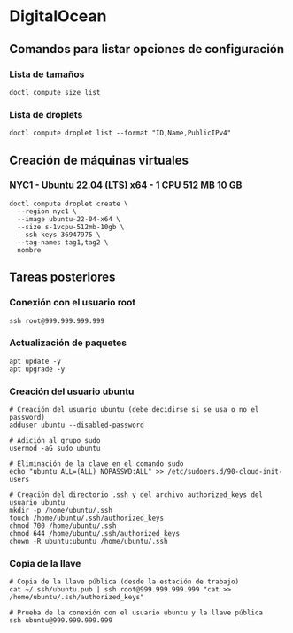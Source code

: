 # DigitalOcean

## Comandos para listar opciones de configuración

### Lista de tamaños
```shell
doctl compute size list
```

### Lista de droplets
```shell
doctl compute droplet list --format "ID,Name,PublicIPv4"
```

## Creación de máquinas virtuales

### NYC1 - Ubuntu 22.04 (LTS) x64 - 1 CPU 512 MB 10 GB
```shell
doctl compute droplet create \
  --region nyc1 \
  --image ubuntu-22-04-x64 \
  --size s-1vcpu-512mb-10gb \
  --ssh-keys 36947975 \
  --tag-names tag1,tag2 \
  nombre
```

## Tareas posteriores

### Conexión con el usuario root
```shell
ssh root@999.999.999.999
```

### Actualización de paquetes
```shell
apt update -y
apt upgrade -y
```

### Creación del usuario ubuntu
```shell
# Creación del usuario ubuntu (debe decidirse si se usa o no el password)
adduser ubuntu --disabled-password

# Adición al grupo sudo
usermod -aG sudo ubuntu

# Eliminación de la clave en el comando sudo
echo "ubuntu ALL=(ALL) NOPASSWD:ALL" >> /etc/sudoers.d/90-cloud-init-users

# Creación del directorio .ssh y del archivo authorized_keys del usuario ubuntu
mkdir -p /home/ubuntu/.ssh
touch /home/ubuntu/.ssh/authorized_keys
chmod 700 /home/ubuntu/.ssh
chmod 644 /home/ubuntu/.ssh/authorized_keys
chown -R ubuntu:ubuntu /home/ubuntu/.ssh
```

### Copia de la llave
```shell
# Copia de la llave pública (desde la estación de trabajo)
cat ~/.ssh/ubuntu.pub | ssh root@999.999.999.999 "cat >> /home/ubuntu/.ssh/authorized_keys"

# Prueba de la conexión con el usuario ubuntu y la llave pública
ssh ubuntu@999.999.999.999
```
